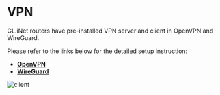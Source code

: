 # VPN

GL.iNet routers have pre-installed VPN server and client in OpenVPN and WireGuard. 

Please refer to the links below for the detailed setup instruction:

- [**OpenVPN**](https://docs.gl-inet.com/en/3/app/openvpn/)
- [**WireGuard**](https://docs.gl-inet.com/en/3/app/wireguard/)

![client](https://static.gl-inet.com/docs/en/3/setup/convexa_b/vpn/client.jpg)



